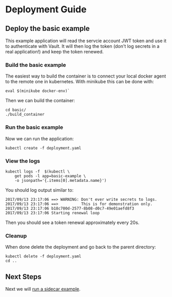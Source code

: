 # Deployment Guide

## Deploy the basic example

This example application will read the servcie account JWT token and use it to
authenticate with Vault. It will then log the token (don't log secrets in a
real application!) and keep the token renewed.

### Build the basic example

The easiest way to build the container is to connect your local docker agent
to the remote one in kubernetes. With minikube this can be done with:

```
eval $(minikube docker-env)`
```

Then we can build the container:
```
cd basic/
./build_container
```

### Run the basic example

Now we can run the application:

```
kubectl create -f deployment.yaml
```

### View the logs

```
kubectl logs -f  $(kubectl \
    get pods -l app=basic-example \
    -o jsonpath='{.items[0].metadata.name}')
```

You should log output similar to:
```
2017/09/13 23:17:06 ==> WARNING: Don't ever write secrets to logs.
2017/09/13 23:17:06 ==>          This is for demonstration only.
2017/09/13 23:17:06 b18c700d-2577-8b08-d0c7-49e01aefd8f3
2017/09/13 23:17:06 Starting renewal loop
```

Then you should see a token renewal approximately every 20s.

### Cleanup 

When done delete the deployment and go back to the parent directory:

```
kubectl delete -f deployment.yaml
cd ..
```

## Next Steps

Next we will [run a sidecar example](./4-deploy-sidecar.md).




